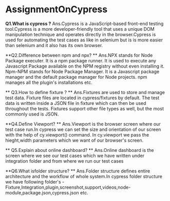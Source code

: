 # AssignmentOnCypress

**Q1.What is cypress ?**
Ans.Cypress is a JavaScript-based front-end testing tool.Cypress is a more developer-friendly tool that uses a unique DOM manipulation technique and operates directly in the browser.Cypress is used for automating the test cases as like in selenium but is is more easier than selenium and it also has its own browser.

**Q2.Difference between npm and npx? **
Ans.NPX stands for Node Package executer. It is a npm package runner. It is used to execute any Javascript Package available on the NPM registry without even installing it. Npm-NPM stands for Node Package Manager. It is a Javascript package manager and the default package manager for Node projects. npm manages all the plugin's installations etc. 

**
Q3.How to define fixture ? **
Ans.Fixtures are used to store and manage test data. Fixture files are located in cypress/fixtures by default. The test data is written inside a JSON file in fixture which can then be used throughout the tests. Fixtures support other file types as well, but the most commonly used is JSON.



**Q4.Define Viewport? **
Ans.Viewport is the browser screen where our test case run.In cypress we can set the size and orientation of our screen with the help of cy.viewport() command. In cy.viewport we pass the hieght,width parameters which we want of our browser's screen.

**
Q5.Explain about online dashboard? **
Ans.Online dashboard is the screen where we see our test cases which we have written under integration folder and from where we run our test cases 


**Q6.What isfolder structure? **
Ans.Folder structure defines entire architecture and the workflow of whole system.In cypress folder structure we have following folder's -Fixture,Integration,plugin,screenshot,support,videos,node-module,package.json,cypress.json etc.
